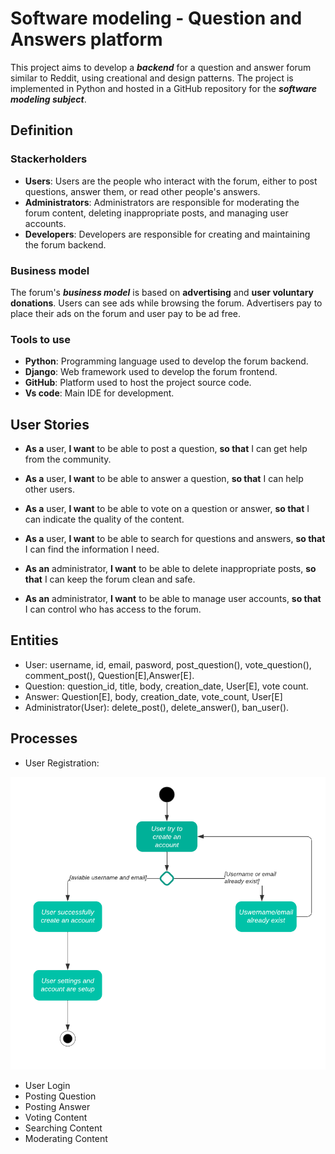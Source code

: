 # Software modeling - Question and Answers platform
 
This project aims to develop a ___backend___ for a question and answer forum similar to Reddit, using creational and design patterns. The project is implemented in Python and hosted in a GitHub repository for the ___software modeling subject___.

## Definition



### Stackerholders

- __Users__: Users are the people who interact with the forum, either to post questions, answer them, or read other people's answers.
- __Administrators__: Administrators are responsible for moderating the forum content, deleting inappropriate posts, and managing user accounts.
- __Developers__: Developers are responsible for creating and maintaining the forum backend.

### Business model

The forum's ___business model___ is based on __advertising__ and __user voluntary donations__. Users can see ads while browsing the forum. Advertisers pay to place their ads on the forum and user pay to be ad free.


### Tools to use

- __Python__: Programming language used to develop the forum backend.
- __Django__: Web framework used to develop the forum frontend.
- __GitHub__: Platform used to host the project source code.
- __Vs code__: Main IDE for development.

## User Stories

- __As a__ user, __I want__ to be able to post a question, __so that__ I can get help from the community.

- __As a__ user, __I want__ to be able to answer a question, 
__so that__ I can help other users. 

- __As a__ user, __I want__ to be able to vote on a question or answer, __so that__ I can indicate the quality of the content.
- __As a__ user, __I want__ to be able to search for questions and answers, __so that__ I can find the information I need.

- __As an__ administrator, __I want__ to be able to delete inappropriate posts, __so that__ I can keep the forum clean and safe.

- __As an__ administrator, __I want__ to be able to manage user accounts, __so that__ I can control who has access to the forum.

## Entities

- User: username, id, email, pasword, post_question(), vote_question(), comment_post(), Question[E],Answer[E]. 
- Question: question_id, title, body, creation_date, User[E], vote count. 
- Answer: Question[E], body, creation_date, vote_count, User[E]
- Administrator(User): delete_post(), delete_answer(), ban_user().

## Processes

- User Registration:

![activity diagram](docs\images\Diagrama_de_actividades1.png)

- User Login
- Posting Question
- Posting Answer
- Voting Content
- Searching Content
- Moderating Content